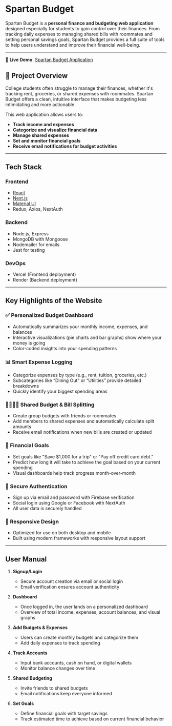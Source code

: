 # Spartan Budget

Spartan Budget is a **personal finance and budgeting web application** designed especially for students to gain control over their finances. 
From tracking daily expenses to managing shared bills with roommates and setting personal savings goals, 
Spartan Budget provides a full suite of tools to help users understand and improve their financial well-being.

---
🔗 **Live Demo**: [Spartan Budget Application](https://spartanbudgetfe-reshmas-projects-f978a53e.vercel.app)

## 🎯 Project Overview

College students often struggle to manage their finances, whether it's tracking rent, groceries, or shared expenses with roommates. 
Spartan Budget offers a clean, intuitive interface that makes budgeting less intimidating and more actionable.

This web application allows users to:
- **Track income and expenses**
- **Categorize and visualize financial data**
- **Manage shared expenses**
- **Set and monitor financial goals**
- **Receive email notifications for budget activities**

---

## Tech Stack

### Frontend
- [React](https://reactjs.org/)
- [Next.js](https://nextjs.org/)
- [Material UI](https://mui.com/)
- Redux, Axios, NextAuth

### Backend
- Node.js, Express
- MongoDB with Mongoose
- Nodemailer for emails
- Jest for testing

### DevOps
- Vercel (Frontend deployment)
- Render (Backend deployment)

---

## Key Highlights of the Website

### ✅ Personalized Budget Dashboard
- Automatically summarizes your monthly income, expenses, and balances
- Interactive visualizations (pie charts and bar graphs) show where your money is going
- Color-coded insights into your spending patterns

### 📊 Smart Expense Logging
- Categorize expenses by type (e.g., rent, tuition, groceries, etc.)
- Subcategories like “Dining Out” or “Utilities” provide detailed breakdowns
- Quickly identify your biggest spending areas

### 👨‍👩‍👧‍👦 Shared Budget & Bill Splitting
- Create group budgets with friends or roommates
- Add members to shared expenses and automatically calculate split amounts
- Receive email notifications when new bills are created or updated

### 🎯 Financial Goals
- Set goals like "Save $1,000 for a trip" or "Pay off credit card debt."
- Predict how long it will take to achieve the goal based on your current spending
- Visual dashboards help track progress month-over-month

### 🔐 Secure Authentication
- Sign up via email and password with Firebase verification
- Social login using Google or Facebook with NextAuth
- All user data is securely handled

### 📱 Responsive Design
- Optimized for use on both desktop and mobile
- Built using modern frameworks with responsive layout support

---

## User Manual

1. **Signup/Login**
   - Secure account creation via email or social login
   - Email verification ensures account authenticity

2. **Dashboard**
   - Once logged in, the user lands on a personalized dashboard
   - Overview of total income, expenses, account balances, and visual graphs

3. **Add Budgets & Expenses**
   - Users can create monthly budgets and categorize them
   - Add daily expenses to track spending

4. **Track Accounts**
   - Input bank accounts, cash on hand, or digital wallets
   - Monitor balance changes over time

5. **Shared Budgeting**
   - Invite friends to shared budgets
   - Email notifications keep everyone informed

6. **Set Goals**
   - Define financial goals with target savings
   - Track estimated time to achieve based on current financial behavior
